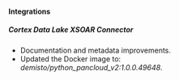 
#### Integrations
##### Cortex Data Lake XSOAR Connector
- Documentation and metadata improvements.
- Updated the Docker image to: *demisto/python_pancloud_v2:1.0.0.49648*.

